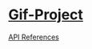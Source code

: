 # [Gif-Project](https://madhanag0pal.github.io/Gif-Project/)

[API References](https://developers.giphy.com/docs/api/endpoint#search)
